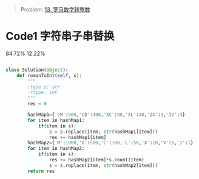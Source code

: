 > Problem: [13. 罗马数字转整数](https://leetcode.cn/problems/roman-to-integer/description/)

# Code1 字符串子串替换

84.72% 12.22%

```Python []

class Solution(object):
    def romanToInt(self, s):
        """
        :type s: str
        :rtype: int
        """
        res = 0

        hashMap1={'CM':900,'CD':400,'XC':90,'XL':40,'IX':9,'IV':4}
        for item in hashMap1:
            if(item in s):
                s = s.replace(item, str(hashMap1[item]))
                res += hashMap1[item]
        hashMap2={'M':1000,'D':500,'C':100,'L':50,'X':10,'V':5,'I':1}
        for item in hashMap2:
            if(item in s):
                res += hashMap2[item]*s.count(item)
                s = s.replace(item, str(hashMap2[item]))
        return res
```
